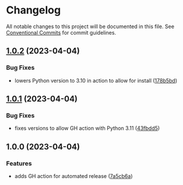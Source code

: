 # Changelog

All notable changes to this project will be documented in this file. See
[Conventional Commits](https://conventionalcommits.org) for commit guidelines.

## [1.0.2](https://github.com/acdh-oeaw/apis_highlighter/compare/v1.0.1...v1.0.2) (2023-04-04)


### Bug Fixes

* lowers Python version to 3.10 in action to allow for install ([178b5bd](https://github.com/acdh-oeaw/apis_highlighter/commit/178b5bdcc0243ad7c4c7983a68ce5cf41986ecf9))

## [1.0.1](https://github.com/acdh-oeaw/apis_highlighter/compare/v1.0.0...v1.0.1) (2023-04-04)


### Bug Fixes

* fixes versions to allow GH action with Python 3.11 ([43fbdd5](https://github.com/acdh-oeaw/apis_highlighter/commit/43fbdd5b9c0c020ba8c3027adb342f7c539598fc))

## 1.0.0 (2023-04-04)


### Features

* adds GH action for automated release ([7a5cb6a](https://github.com/acdh-oeaw/apis_highlighter/commit/7a5cb6a5e683bd6d0e51a21de9ebed53204c4480))
